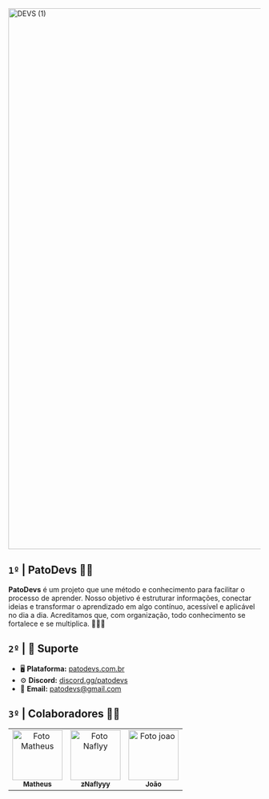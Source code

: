 <img width="1920" height="1080" alt="DEVS (1)" src="https://github.com/user-attachments/assets/0176392a-7e9e-420a-95c1-a477b5ba7e23" />

## `1º` **|** PatoDevs 🦆🔥 

**PatoDevs** é um projeto que une método e conhecimento para facilitar o processo de aprender. Nosso objetivo é estruturar informações, conectar ideias e transformar o aprendizado em algo contínuo, acessível e aplicável no dia a dia. Acreditamos que, com organização, todo conhecimento se fortalece e se multiplica. 🚀👨‍💻

## `2º` **|**  📌 Suporte
- 🖥️ **Plataforma:** [patodevs.com.br](patodevs.com.br)
- ⚙ **Discord:** [discord.gg/patodevs](https://discord.gg/patodevs)
- 📩 **Email:** [patodevs@gmail.com](patodevs@gmail.com)


## `3º` **|** Colaboradores 🤝💙


<table>
  <tr>
    <td align="center">
      <a href="#" title="https://github.com/matheusfrdev">
        <img src="https://avatars.githubusercontent.com/u/122581322?v=4" width="100px;" alt="Foto Matheus"/><br>
        <sub>
          <b>Matheus</b>
        </sub>
      </a>
    </td>
        </td>
    <td align="center">
      <a href="#" title="https://github.com/zNaflyy">
        <img src="https://avatars.githubusercontent.com/u/82005263?v=4" width="100px;" alt="Foto Naflyy"/><br>
        <sub>
          <b>zNaflyyy</b>
        </sub>
      </a>
        </td>
    <td align="center">
      <a href="#" title="https://github.com/Jfdev23">
        <img src="https://avatars.githubusercontent.com/u/44413196?v=4" width="100px;" alt="Foto joao"/><br>
        <sub>
          <b>João</b>
        </sub>
      </a>
  </tr>
</table>
